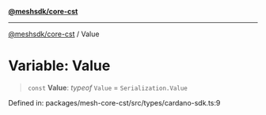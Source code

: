 [**@meshsdk/core-cst**](../README.md)

***

[@meshsdk/core-cst](../globals.md) / Value

# Variable: Value

> `const` **Value**: *typeof* `Value` = `Serialization.Value`

Defined in: packages/mesh-core-cst/src/types/cardano-sdk.ts:9
